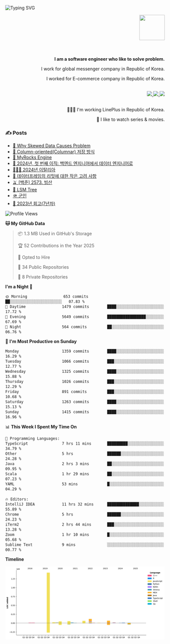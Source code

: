![Typing SVG](https://readme-typing-svg.herokuapp.com/?lines=Hello,+I'm+Changkwon+😎&height=150&width=1024&size=40&color=458588&background=282828&center=true&vCenter=true&multiline=false&duration=2000&pause=0)

<div align=right>
  <a href="https://github.com/devxb/gitanimals">
    <img
      src="https://render.gitanimals.org/lines/spearkkk?pet-id=624227435622945015"
      width="80"
      height="80"
    />
  </a>
  <br/>
  <br/>  
  <br/>
  
  **I am a software engineer who like to solve problem.**<br/>

  I work for global messenger company in Republic of Korea.<br/> 
  
  I worked for E-commerce company in Republic of Korea.<br/>
  <br/>

  <a href="https://www.linkedin.com/in/spearkkk/" target="_blank">
    <img src="https://img.shields.io/badge/LinkedIn-305D61.svg?&style=for-the-badge&logo=linkedin&logoColor=ffffff&labelColor=305D61&logoWidth=20"/>
  </a>
  <a href="http://spearkkk.dev/en/resume/" target="_blank">
    <img src="https://img.shields.io/badge/resume-305D61.svg?&style=for-the-badge&logo=ReadtheDocs&logoColor=ffffff&labelColor=305D61&logoWidth=20"/>
  </a>
  <a href="https://spearkkk.dev/" target="_blank">
    <img src="https://img.shields.io/badge/blog-305D61.svg?&style=for-the-badge&logo=ReadtheDocs&logoColor=ffffff&labelColor=305D61&logoWidth=20"/>
  </a>
  
  <br/>
  <br/>
  
  👨🏼‍💻 I'm working LinePlus in Republic of Korea.
  <br/>
  
  🍿 I like to watch series & movies.
  <br/>

</div>
  
<div align=left>
  
  <div>
    
  ### ✍️ Posts
    
  </div>
  
  <!-- BLOGPOSTS:START -->
- [🍐 Why Skewed Data Causes Problem](https://spearkkk.dev/why-skewed-data-causes-problem)
- [🥖 Column-oriented(Columnar) 저장 방식](https://spearkkk.dev/column-oriented)
- [🍓 MyRocks Engine](https://spearkkk.dev/my-rocks_engine)
- [📝 2024년, 첫 번째 이직: 백엔드 엔지니어에서 데이터 엔지니어로](https://spearkkk.dev/2024-first-changing-company-from-backend-to-data-engineer)
- [🧑🏼‍🍳 2024년 이탈리아](https://spearkkk.dev/2024-italy)
- [🍄 데이터프레임의 리밋에 대한 작은 고려 사항](https://spearkkk.dev/dataframe-limit)
- [🫒 [백준] 2573. 빙산](https://spearkkk.dev/%EB%B0%B1%EC%A4%80-2573-%EB%B9%99%EC%82%B0)
- [🌽 LSM Tree](https://spearkkk.dev/lsm-tree)
- [🪖 군인](https://spearkkk.dev/soldier)
- [📝 2023년 회고(7년차)](https://spearkkk.dev/7%EB%85%84%EC%B0%A8-%ED%9A%8C%EA%B3%A0)
<!-- BLOGPOSTS:END -->

  
<!--START_SECTION:waka-->
![Profile Views](http://img.shields.io/badge/Profile%20Views-0-blue)

**🐱 My GitHub Data** 

> 📦 1.3 MB Used in GitHub's Storage 
 > 
> 🏆 52 Contributions in the Year 2025
 > 
> 💼 Opted to Hire
 > 
> 📜 34 Public Repositories 
 > 
> 🔑 8 Private Repositories 
 > 
**I'm a Night 🦉** 

```text
🌞 Morning                653 commits         ██░░░░░░░░░░░░░░░░░░░░░░░   07.83 % 
🌆 Daytime                1479 commits        ████░░░░░░░░░░░░░░░░░░░░░   17.72 % 
🌃 Evening                5649 commits        █████████████████░░░░░░░░   67.69 % 
🌙 Night                  564 commits         ██░░░░░░░░░░░░░░░░░░░░░░░   06.76 % 
```
📅 **I'm Most Productive on Sunday** 

```text
Monday                   1359 commits        ████░░░░░░░░░░░░░░░░░░░░░   16.29 % 
Tuesday                  1066 commits        ███░░░░░░░░░░░░░░░░░░░░░░   12.77 % 
Wednesday                1325 commits        ████░░░░░░░░░░░░░░░░░░░░░   15.88 % 
Thursday                 1026 commits        ███░░░░░░░░░░░░░░░░░░░░░░   12.29 % 
Friday                   891 commits         ███░░░░░░░░░░░░░░░░░░░░░░   10.68 % 
Saturday                 1263 commits        ████░░░░░░░░░░░░░░░░░░░░░   15.13 % 
Sunday                   1415 commits        ████░░░░░░░░░░░░░░░░░░░░░   16.96 % 
```


📊 **This Week I Spent My Time On** 

```text
💬 Programming Languages: 
TypeScript               7 hrs 11 mins       █████████░░░░░░░░░░░░░░░░   34.79 % 
Other                    5 hrs               ██████░░░░░░░░░░░░░░░░░░░   24.28 % 
Java                     2 hrs 3 mins        ██░░░░░░░░░░░░░░░░░░░░░░░   09.95 % 
Scala                    1 hr 29 mins        ██░░░░░░░░░░░░░░░░░░░░░░░   07.23 % 
YAML                     53 mins             █░░░░░░░░░░░░░░░░░░░░░░░░   04.29 % 

🔥 Editors: 
IntelliJ IDEA            11 hrs 32 mins      ██████████████░░░░░░░░░░░   55.89 % 
Chrome                   5 hrs               ██████░░░░░░░░░░░░░░░░░░░   24.23 % 
iTerm2                   2 hrs 44 mins       ███░░░░░░░░░░░░░░░░░░░░░░   13.28 % 
Zoom                     1 hr 10 mins        █░░░░░░░░░░░░░░░░░░░░░░░░   05.68 % 
Sublime Text             9 mins              ░░░░░░░░░░░░░░░░░░░░░░░░░   00.77 % 
```

**Timeline**

![Lines of Code chart](https://raw.githubusercontent.com/spearkkk/spearkkk/main/assets/bar_graph.png)


<!--END_SECTION:waka-->
</div>

